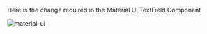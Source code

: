 Here is the change required in the Material Ui TextField Component

![material-ui](https://user-images.githubusercontent.com/86657363/200024346-0e650fe7-9a52-4c6d-95dd-6c2cd051f4d3.png)
